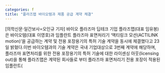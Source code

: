 ```yaml
---
categories: f
title: "플라즈맵 바이오템과 제품 공급 계약 체결"
---
```

[의학신문·일간보사=오인규 기자] 바이오 플라즈마 딥테크 기업 플라즈맵(대표 임유봉)은 바이오템(대표 이영호)과 임플란트 플라즈마 표면처리기 ‘액티링크 모션(ACTILINK motion)’을 공급하는 계약 및 전용 포장용기의 특허 기술 계약을 동시에 체결했다고 23일 밝혔다.이번 바이오템과의 기술 계약은 국내 기업대상으로 3번째 계약에 해당하며, 플라즈마 표면처리를 위한 전용 포장용기의 특허 기술에 대한 라이센싱 아웃(licensing out)을 통해 플라즈맵은 계약된 회사들로 부터 플라즈마 표면처리기 전용 포장이 적용된 임플란트(